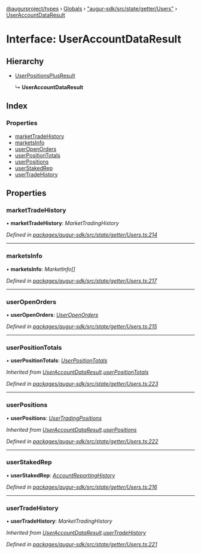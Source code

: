 [@augurproject/types](../README.md) › [Globals](../globals.md) › ["augur-sdk/src/state/getter/Users"](../modules/_augur_sdk_src_state_getter_users_.md) › [UserAccountDataResult](_augur_sdk_src_state_getter_users_.useraccountdataresult.md)

# Interface: UserAccountDataResult

## Hierarchy

* [UserPositionsPlusResult](_augur_sdk_src_state_getter_users_.userpositionsplusresult.md)

  ↳ **UserAccountDataResult**

## Index

### Properties

* [marketTradeHistory](_augur_sdk_src_state_getter_users_.useraccountdataresult.md#markettradehistory)
* [marketsInfo](_augur_sdk_src_state_getter_users_.useraccountdataresult.md#marketsinfo)
* [userOpenOrders](_augur_sdk_src_state_getter_users_.useraccountdataresult.md#useropenorders)
* [userPositionTotals](_augur_sdk_src_state_getter_users_.useraccountdataresult.md#userpositiontotals)
* [userPositions](_augur_sdk_src_state_getter_users_.useraccountdataresult.md#userpositions)
* [userStakedRep](_augur_sdk_src_state_getter_users_.useraccountdataresult.md#userstakedrep)
* [userTradeHistory](_augur_sdk_src_state_getter_users_.useraccountdataresult.md#usertradehistory)

## Properties

###  marketTradeHistory

• **marketTradeHistory**: *MarketTradingHistory*

*Defined in [packages/augur-sdk/src/state/getter/Users.ts:214](https://github.com/AugurProject/augur/blob/88b6e76efb/packages/augur-sdk/src/state/getter/Users.ts#L214)*

___

###  marketsInfo

• **marketsInfo**: *MarketInfo[]*

*Defined in [packages/augur-sdk/src/state/getter/Users.ts:217](https://github.com/AugurProject/augur/blob/88b6e76efb/packages/augur-sdk/src/state/getter/Users.ts#L217)*

___

###  userOpenOrders

• **userOpenOrders**: *[UserOpenOrders](_augur_sdk_src_state_getter_users_.useropenorders.md)*

*Defined in [packages/augur-sdk/src/state/getter/Users.ts:215](https://github.com/AugurProject/augur/blob/88b6e76efb/packages/augur-sdk/src/state/getter/Users.ts#L215)*

___

###  userPositionTotals

• **userPositionTotals**: *[UserPositionTotals](_augur_sdk_src_state_getter_users_.userpositiontotals.md)*

*Inherited from [UserAccountDataResult](_augur_sdk_src_state_getter_users_.useraccountdataresult.md).[userPositionTotals](_augur_sdk_src_state_getter_users_.useraccountdataresult.md#userpositiontotals)*

*Defined in [packages/augur-sdk/src/state/getter/Users.ts:223](https://github.com/AugurProject/augur/blob/88b6e76efb/packages/augur-sdk/src/state/getter/Users.ts#L223)*

___

###  userPositions

• **userPositions**: *[UserTradingPositions](_augur_sdk_src_state_getter_users_.usertradingpositions.md)*

*Inherited from [UserAccountDataResult](_augur_sdk_src_state_getter_users_.useraccountdataresult.md).[userPositions](_augur_sdk_src_state_getter_users_.useraccountdataresult.md#userpositions)*

*Defined in [packages/augur-sdk/src/state/getter/Users.ts:222](https://github.com/AugurProject/augur/blob/88b6e76efb/packages/augur-sdk/src/state/getter/Users.ts#L222)*

___

###  userStakedRep

• **userStakedRep**: *[AccountReportingHistory](_augur_sdk_src_state_getter_accounts_.accountreportinghistory.md)*

*Defined in [packages/augur-sdk/src/state/getter/Users.ts:216](https://github.com/AugurProject/augur/blob/88b6e76efb/packages/augur-sdk/src/state/getter/Users.ts#L216)*

___

###  userTradeHistory

• **userTradeHistory**: *MarketTradingHistory*

*Inherited from [UserAccountDataResult](_augur_sdk_src_state_getter_users_.useraccountdataresult.md).[userTradeHistory](_augur_sdk_src_state_getter_users_.useraccountdataresult.md#usertradehistory)*

*Defined in [packages/augur-sdk/src/state/getter/Users.ts:221](https://github.com/AugurProject/augur/blob/88b6e76efb/packages/augur-sdk/src/state/getter/Users.ts#L221)*
